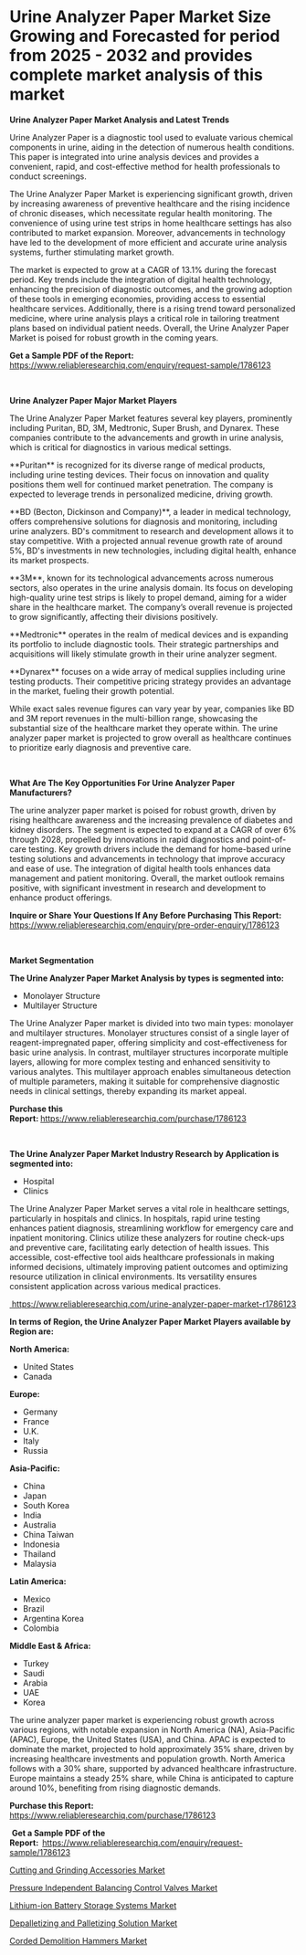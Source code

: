 <p><h1>Urine Analyzer Paper Market Size Growing and Forecasted for period from 2025 - 2032 and provides complete market analysis of this market</h1></p><p><strong>Urine Analyzer Paper Market Analysis and Latest Trends</strong></p>
<p><p>Urine Analyzer Paper is a diagnostic tool used to evaluate various chemical components in urine, aiding in the detection of numerous health conditions. This paper is integrated into urine analysis devices and provides a convenient, rapid, and cost-effective method for health professionals to conduct screenings.</p><p>The Urine Analyzer Paper Market is experiencing significant growth, driven by increasing awareness of preventive healthcare and the rising incidence of chronic diseases, which necessitate regular health monitoring. The convenience of using urine test strips in home healthcare settings has also contributed to market expansion. Moreover, advancements in technology have led to the development of more efficient and accurate urine analysis systems, further stimulating market growth. </p><p>The market is expected to grow at a CAGR of 13.1% during the forecast period. Key trends include the integration of digital health technology, enhancing the precision of diagnostic outcomes, and the growing adoption of these tools in emerging economies, providing access to essential healthcare services. Additionally, there is a rising trend toward personalized medicine, where urine analysis plays a critical role in tailoring treatment plans based on individual patient needs. Overall, the Urine Analyzer Paper Market is poised for robust growth in the coming years.</p></p>
<p><strong>Get a Sample PDF of the Report:&nbsp;</strong> <a href="https://www.reliableresearchiq.com/enquiry/request-sample/1786123?utm_campaign=1870&utm_medium=2&utm_source=Github&utm_content=ia&utm_term=25032025&utm_id=urine-analyzer-paper">https://www.reliableresearchiq.com/enquiry/request-sample/1786123</a></p>
<p>&nbsp;</p>
<p><strong>Urine Analyzer Paper Major Market Players</strong></p>
<p><p>The Urine Analyzer Paper Market features several key players, prominently including Puritan, BD, 3M, Medtronic, Super Brush, and Dynarex. These companies contribute to the advancements and growth in urine analysis, which is critical for diagnostics in various medical settings.</p><p>**Puritan** is recognized for its diverse range of medical products, including urine testing devices. Their focus on innovation and quality positions them well for continued market penetration. The company is expected to leverage trends in personalized medicine, driving growth.</p><p>**BD (Becton, Dickinson and Company)**, a leader in medical technology, offers comprehensive solutions for diagnosis and monitoring, including urine analyzers. BD's commitment to research and development allows it to stay competitive. With a projected annual revenue growth rate of around 5%, BD's investments in new technologies, including digital health, enhance its market prospects.</p><p>**3M**, known for its technological advancements across numerous sectors, also operates in the urine analysis domain. Its focus on developing high-quality urine test strips is likely to propel demand, aiming for a wider share in the healthcare market. The company’s overall revenue is projected to grow significantly, affecting their divisions positively.</p><p>**Medtronic** operates in the realm of medical devices and is expanding its portfolio to include diagnostic tools. Their strategic partnerships and acquisitions will likely stimulate growth in their urine analyzer segment.</p><p>**Dynarex** focuses on a wide array of medical supplies including urine testing products. Their competitive pricing strategy provides an advantage in the market, fueling their growth potential.</p><p>While exact sales revenue figures can vary year by year, companies like BD and 3M report revenues in the multi-billion range, showcasing the substantial size of the healthcare market they operate within. The urine analyzer paper market is projected to grow overall as healthcare continues to prioritize early diagnosis and preventive care.</p></p>
<p>&nbsp;</p>
<p><strong>What Are The Key Opportunities For Urine Analyzer Paper Manufacturers?</strong></p>
<p><p>The urine analyzer paper market is poised for robust growth, driven by rising healthcare awareness and the increasing prevalence of diabetes and kidney disorders. The segment is expected to expand at a CAGR of over 6% through 2028, propelled by innovations in rapid diagnostics and point-of-care testing. Key growth drivers include the demand for home-based urine testing solutions and advancements in technology that improve accuracy and ease of use. The integration of digital health tools enhances data management and patient monitoring. Overall, the market outlook remains positive, with significant investment in research and development to enhance product offerings.</p></p>
<p><strong>Inquire or Share Your Questions If Any Before Purchasing This Report:</strong> <a href="https://www.reliableresearchiq.com/enquiry/pre-order-enquiry/1786123?utm_campaign=1870&utm_medium=2&utm_source=Github&utm_content=ia&utm_term=25032025&utm_id=urine-analyzer-paper">https://www.reliableresearchiq.com/enquiry/pre-order-enquiry/1786123</a></p>
<p>&nbsp;</p>
<p><strong>Market Segmentation</strong></p>
<p><strong>The Urine Analyzer Paper Market Analysis by types is segmented into:</strong></p>
<p><ul><li>Monolayer Structure</li><li>Multilayer Structure</li></ul></p>
<p><p>The Urine Analyzer Paper market is divided into two main types: monolayer and multilayer structures. Monolayer structures consist of a single layer of reagent-impregnated paper, offering simplicity and cost-effectiveness for basic urine analysis. In contrast, multilayer structures incorporate multiple layers, allowing for more complex testing and enhanced sensitivity to various analytes. This multilayer approach enables simultaneous detection of multiple parameters, making it suitable for comprehensive diagnostic needs in clinical settings, thereby expanding its market appeal.</p></p>
<p><strong>Purchase this Report:&nbsp;</strong><a href="https://www.reliableresearchiq.com/purchase/1786123?utm_campaign=1870&utm_medium=2&utm_source=Github&utm_content=ia&utm_term=25032025&utm_id=urine-analyzer-paper">https://www.reliableresearchiq.com/purchase/1786123</a></p>
<p>&nbsp;</p>
<p><strong>The Urine Analyzer Paper Market Industry Research by Application is segmented into:</strong></p>
<p><ul><li>Hospital</li><li>Clinics</li></ul></p>
<p><p>The Urine Analyzer Paper Market serves a vital role in healthcare settings, particularly in hospitals and clinics. In hospitals, rapid urine testing enhances patient diagnosis, streamlining workflow for emergency care and inpatient monitoring. Clinics utilize these analyzers for routine check-ups and preventive care, facilitating early detection of health issues. This accessible, cost-effective tool aids healthcare professionals in making informed decisions, ultimately improving patient outcomes and optimizing resource utilization in clinical environments. Its versatility ensures consistent application across various medical practices.</p></p>
<p><a href="https://www.reliableresearchiq.com/urine-analyzer-paper-market-r1786123?utm_campaign=1870&utm_medium=2&utm_source=Github&utm_content=ia&utm_term=25032025&utm_id=urine-analyzer-paper">&nbsp;https://www.reliableresearchiq.com/urine-analyzer-paper-market-r1786123</a></p>
<p><strong>In terms of Region, the Urine Analyzer Paper Market Players available by Region are:</strong></p>
<p>
    <p> <strong> North America: </strong>
        <ul>
            <li>United States</li>
            <li>Canada</li>
        </ul>
        </p> 
    <p> <strong> Europe: </strong>
        <ul>
            <li>Germany</li>
            <li>France</li>
            <li>U.K.</li>
            <li>Italy</li>
            <li>Russia</li>
        </ul>
        </p> 
    <p> <strong> Asia-Pacific: </strong>
        <ul>
            <li>China</li>
            <li>Japan</li>
            <li>South Korea</li>
            <li>India</li>
            <li>Australia</li>
            <li>China Taiwan</li>
            <li>Indonesia</li>
            <li>Thailand</li>
            <li>Malaysia</li>
        </ul>
        </p> 
    <p> <strong> Latin America: </strong>
        <ul>
            <li>Mexico</li>
            <li>Brazil</li>
            <li>Argentina Korea</li>
            <li>Colombia</li>
        </ul>
        </p> 
    <p> <strong> Middle East & Africa: </strong>
        <ul>
            <li>Turkey</li>
            <li>Saudi</li>
            <li>Arabia</li>
            <li>UAE</li>
            <li>Korea</li>
        </ul>
    </p>
    </p>
<p><p>The urine analyzer paper market is experiencing robust growth across various regions, with notable expansion in North America (NA), Asia-Pacific (APAC), Europe, the United States (USA), and China. APAC is expected to dominate the market, projected to hold approximately 35% share, driven by increasing healthcare investments and population growth. North America follows with a 30% share, supported by advanced healthcare infrastructure. Europe maintains a steady 25% share, while China is anticipated to capture around 10%, benefiting from rising diagnostic demands.</p></p>
<p><strong>Purchase this Report: </strong><a href="https://www.reliableresearchiq.com/purchase/1786123?utm_campaign=1870&utm_medium=2&utm_source=Github&utm_content=ia&utm_term=25032025&utm_id=urine-analyzer-paper">https://www.reliableresearchiq.com/purchase/1786123</a></p>
<p>&nbsp;<strong>Get a Sample PDF of the Report:&nbsp;&nbsp;</strong><a href="https://www.reliableresearchiq.com/enquiry/request-sample/1786123?utm_campaign=1870&utm_medium=2&utm_source=Github&utm_content=ia&utm_term=25032025&utm_id=urine-analyzer-paper">https://www.reliableresearchiq.com/enquiry/request-sample/1786123</a></p>
<p><strong></strong></p>
<p><p><a href="https://github.com/yuukoleuda/Market-Research-Report-List-1/blob/main/cutting-and-grinding-accessories-market.md?utm_campaign=1870&utm_medium=2&utm_source=Github&utm_content=ia&utm_term=25032025&utm_id=urine-analyzer-paper">Cutting and Grinding Accessories Market</a></p><p><a href="https://github.com/tornapruttuz/Market-Research-Report-List-1/blob/main/pressure-independent-balancing-control-valves-market.md?utm_campaign=1870&utm_medium=2&utm_source=Github&utm_content=ia&utm_term=25032025&utm_id=urine-analyzer-paper">Pressure Independent Balancing Control Valves Market</a></p><p><a href="https://github.com/saguegrody74/Market-Research-Report-List-1/blob/main/lithium-ion-battery-storage-systems-market.md?utm_campaign=1870&utm_medium=2&utm_source=Github&utm_content=ia&utm_term=25032025&utm_id=urine-analyzer-paper">Lithium-ion Battery Storage Systems Market</a></p><p><a href="https://github.com/denighoylen1/Market-Research-Report-List-1/blob/main/depalletizing-and-palletizing-solution-market.md?utm_campaign=1870&utm_medium=2&utm_source=Github&utm_content=ia&utm_term=25032025&utm_id=urine-analyzer-paper">Depalletizing and Palletizing Solution Market</a></p><p><a href="https://github.com/marteyfito9/Market-Research-Report-List-1/blob/main/corded-demolition-hammers-market.md?utm_campaign=1870&utm_medium=2&utm_source=Github&utm_content=ia&utm_term=25032025&utm_id=urine-analyzer-paper">Corded Demolition Hammers Market</a></p></p>